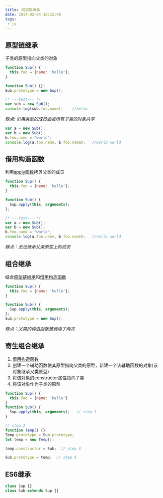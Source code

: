 ```yaml
---
title: JS实现继承
date: 2017-02-04 16:15:40
tags:
 - js
---
```


## 原型链继承

子类的原型指向父类的对象

``` js
function Sup() {
  this.foo = {name: 'hello'};
}

function Sub() {};
Sub.prototype = new Sup();

/* ---test--- */
var sub = new Sub();
console.log(sub.foo.name);    //hello
```

<!-- more -->

*缺点: 引用类型的成员会被所有子类的对象共享*
``` js
var a = new Sub();
var b = new Sub();
b.foo.name = "world";
console.log(a.foo.name, b.foo.name);   //world world
```

## 借用构造函数
利用[apply函数](https://developer.mozilla.org/en-US/docs/Web/JavaScript/Reference/Global_Objects/Function/apply)拷贝父类的成员

``` js
function Sup() {
  this.foo = {name: 'hello'};
}

function Sub() {
  Sup.apply(this, arguments);
};

/* ---test--- */
var a = new Sub();
var b = new Sub();
b.foo.name = "world";
console.log(a.foo.name, b.foo.name);   //hello world
```
*缺点：无法继承父类原型上的成员*

## 组合继承
结合[原型链继承](#原型链继承)和[借用构造函数](#借用构造函数)
``` js
function Sup() {
  this.foo = {name: 'hello'};
}

function Sub() {
  Sup.apply(this, arguments);
};
Sub.prototype = new Sup();
```
*缺点：父类的构造函数被调用了两次*

## 寄生组合继承
1. [借用构造函数](#借用构造函数)
2. 创建一个辅助函数使其原型指向父类的原型，新建一个该辅助函数的对象(该对象继承父类原型)
3. 将该对象的constructor属性指向子类
4. 将该对象作为子类的原型

``` js
function Sup() {
  this.foo = {name: 'hello'}
}
function Sub() {
  Sup.apply(this, arguments);   // step 1
}

// step 2
function Temp() {}
Temp.prototype = Sup.prototype;
let temp = new Temp();

temp.constructor = Sub;  // step 3

Sub.prototype = temp;  // step 4
```

## ES6继承
``` js
class Sup {}
class Sub extends Sup {}
```
